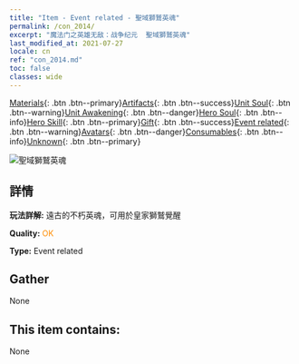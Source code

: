 ```yaml
---
title: "Item - Event related - 聖域獅鷲英魂"
permalink: /con_2014/
excerpt: "魔法门之英雄无敌：战争纪元  聖域獅鷲英魂"
last_modified_at: 2021-07-27
locale: cn
ref: "con_2014.md"
toc: false
classes: wide
---
```

 [Materials](/ItemsCN/){: .btn .btn--primary}[Artifacts](/ItemsCN/Artifacts/){: .btn .btn--success}[Unit Soul](/ItemsCN/UnitSoul/){: .btn .btn--warning}[Unit Awakening](/ItemsCN/UnitAwakening/){: .btn .btn--danger}[Hero Soul](/ItemsCN/HeroSoul/){: .btn .btn--info}[Hero Skill](/ItemsCN/HeroSkill/){: .btn .btn--primary}[Gift](/ItemsCN/Gift/){: .btn .btn--success}[Event related](/ItemsCN/Events/){: .btn .btn--warning}[Avatars](/ItemsCN/Avatars/){: .btn .btn--danger}[Consumables](/ItemsCN/Consumables/){: .btn .btn--info}[Unknown](/ItemsCN/Unknown/){: .btn .btn--primary}

 ![聖域獅鷲英魂](/images/t/juexing_103.jpg)

## 詳情
 **玩法詳解:** 遠古的不朽英魂，可用於皇家獅鷲覺醒

 **Quality:** <span style="color: #FF8C00">OK</span>

 **Type:** Event related

## Gather

  None

## This item contains:

  None

